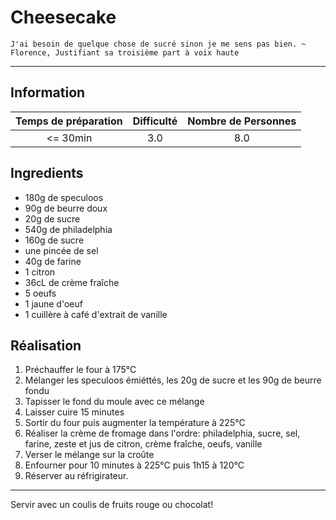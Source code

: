 # Cheesecake

`J'ai besoin de quelque chose de sucré sinon je me sens pas bien. ~ Florence, Justifiant sa troisième part à voix haute`

---

## Information

| Temps de préparation  | Difficulté    | Nombre de Personnes |
|:---------------------:|:-------------:|:-------------------:|
| <= 30min            | 3.0  | 8.0        |

## Ingredients

- 180g de speculoos
- 90g de beurre doux
- 20g de sucre
- 540g de philadelphia
- 160g de sucre
- une pincée de sel
- 40g de farine
- 1 citron
- 36cL de crème fraîche
- 5 oeufs
- 1 jaune d'oeuf
- 1 cuillère à café d'extrait de vanille


## Réalisation

1. Préchauffer le four à 175°C
1. Mélanger les speculoos émiéttés, les 20g de sucre et les 90g de beurre fondu
1. Tapisser le fond du moule avec ce mélange
1. Laisser cuire 15 minutes
1. Sortir du four puis augmenter la température à 225°C
1. Réaliser la crème de fromage dans l'ordre: philadelphia, sucre, sel, farine, zeste et jus de citron, crème fraîche, oeufs, vanille
1. Verser le mélange sur la croûte
1. Enfourner pour 10 minutes à 225°C puis 1h15 à 120°C
1. Réserver au réfrigirateur.


---

Servir avec un coulis de fruits rouge ou chocolat!

